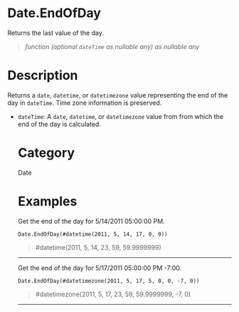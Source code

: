 # Date.EndOfDay
Returns the last value of the day.
> _function (optional <code>dateTime</code> as nullable any) as nullable any_

# Description 
Returns a <code>date</code>, <code>datetime</code>, or <code>datetimezone</code> value representing the end of the day in <code>dateTime</code>. Time zone information is preserved.
      <ul>
        <li><code>dateTime</code>: A <code>date</code>, <code>datetime</code>, or <code>datetimezone</code> value from from which the end of the day is calculated.</li>       
      
# Category 
Date
# Examples 
Get the end of the day for 5/14/2011 05:00:00 PM.
```
Date.EndOfDay(#datetime(2011, 5, 14, 17, 0, 0))
```
> #datetime(2011, 5, 14, 23, 59, 59.9999999)

***
Get the end of the day for 5/17/2011 05:00:00 PM -7:00.
```
Date.EndOfDay(#datetimezone(2011, 5, 17, 5, 0, 0, -7, 0))
```
> #datetimezone(2011, 5, 17, 23, 59, 59.9999999, -7, 0)

***
